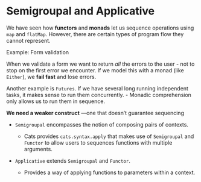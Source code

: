 # Semigroupal and Applicative

We have seen how **functors** and **monads** let us sequence operations using `map` and `flatMap`.
However, there are certain types of program flow they cannot represent.

Example: Form validation

When we validate a form we want to return *all* the errors to the user
    - not to stop on the first error we encounter.
If we model this with a monad (like `Either`), we **fail fast** and lose errors.

Another example is `Futures`. If we have several long running independent tasks,
it makes sense to run them concurrently. 
    - Monadic comprehension only allows us to run them in sequence.

**We need a weaker construct** —one that doesn’t guarantee sequencing

- `Semigroupal` encompasses the notion of composing pairs of contexts.
    - Cats provides `cats.syntax.apply` that makes use of `Semigroupal` and `Functor`
      to allow users to sequences functions with multiple arguments.
      
- `Applicative` extends `Semigroupal` and `Functor`.
    - Provides a way of applying functions to parameters within a context.     

